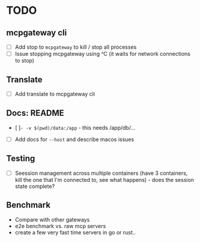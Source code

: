 # TODO
## mcpgateway cli
- [ ] Add stop to `mcpgateway` to kill / stop all processes
- [ ] Issue stopping mcpgateway using ^C (it waits for network connections to stop)

## Translate
- [ ] Add translate to mcpgateway cli

## Docs: README
- [ ]`- -v $(pwd)/data:/app` - this needs /app/db/...
- [ ] Add docs for `--host` and describe macos issues

## Testing
- [ ] Seession management across multiple containers (have 3 containers, kill the one that I'm connected to, see what happens) - does the session state complete?

## Benchmark
- Compare with other gateways
- e2e benchmark vs. raw mcp servers
- create a few very fast time servers in go or rust..

